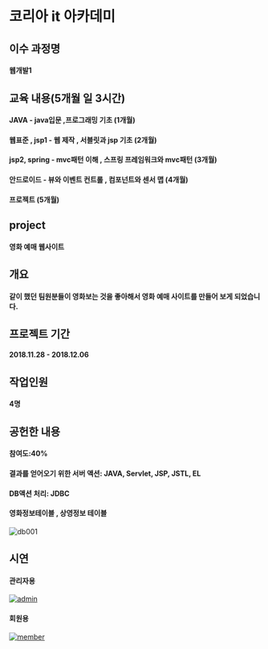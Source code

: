 # 코리아 it 아카데미

## 이수 과정명
#### 웹개발1

## 교육 내용(5개월 일 3시간)
#### JAVA - java입문 ,프로그래밍 기초 (1개월)
#### 웹표준 , jsp1 - 웹 제작 , 서블릿과 jsp 기초 (2개월)
#### jsp2, spring - mvc패턴 이해 , 스프링 프레임워크와 mvc패턴 (3개월)
#### 안드로이드 - 뷰와 이벤트 컨트롤 , 컴포넌트와 센서 맵 (4개월)
#### 프로젝트 (5개월)

## project
#### 영화 예매 웹사이트

## 개요
#### 같이 했던 팀원분들이 영화보는 것을 좋아해서 영화 예매 사이트를 만들어 보게 되었습니다.

## 프로젝트 기간
#### 2018.11.28 - 2018.12.06

## 작업인원
#### 4명

## 공헌한 내용
#### 참여도:40%
#### 결과를 얻어오기 위한 서버 액션: JAVA, Servlet, JSP, JSTL, EL
#### DB액션 처리: JDBC
#### 영화정보테이블 , 상영정보 테이블 
![db001](https://user-images.githubusercontent.com/49432951/56302181-34b6b300-6174-11e9-989e-366f8ed7983a.png)

## 시연
#### 관리자용
[![admin]()](https://youtu.be/Rx4k8x3meSw) 

#### 회원용
[![member]()](https://youtu.be/x2fcJlkrAfg) 

